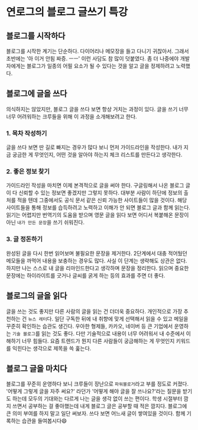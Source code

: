 # 연로그의 블로그 글쓰기 특강

## 블로그를 시작하다

블로그를 시작한 계기는 단순하다. 다이어리나 메모장을 들고 다니기 귀찮아서.
그래서 초반에는 '아 이거 안됨 짜증. ㅡㅡ' 이런 사담도 참 많이 덧붙였다.
좀 더 나중에야 개발자에게는 블로그가 일종의 어필 요소가 될 수 있다는 것을 알고 글을 정제하려고 노력했다.

## 블로그에 글을 쓰다

의식하지는 않았지만, 블로그 글을 쓰다 보면 항상 거치는 과정이 있다.
글을 쓰기 너무너무 어려워하는 크루들을 위해 이 과정을 소개해보려고 한다.

### 1. 목차 작성하기
글을 쓰다 보면 딴 길로 빠지는 경우가 많다 보니 먼저 가이드라인을 작성한다.
내가 지금 궁금한 게 무엇인지, 어떤 것을 알아야 하는지 체크 리스트를 만든다고 생각한다.

### 2. 좋은 정보 찾기
가이드라인 작성을 마치면 이제 본격적으로 글을 써야 한다.
구글링해서 나온 블로그 글이 다 신뢰할 수 있는 정보면 좋겠지만 그렇지 못하다.
대부분 사람이 하단에 정보의 출처를 적을 텐데 그중에서도 공식 문서 같은 신뢰 가능한 사이트들이 많을 것이다.
해당 사이트들을 통해 정보를 습득하려고 노력하고 이해가 안 되면 블로그 글과 함께 읽는다.
읽기는 어렵지만 번역기의 도움을 받으며 영문 글을 읽다 보면 어디서 복붙해온 문장이 아닌 `내가 만든 문장`을 쓰기 쉬워진다.

### 3. 글 정돈하기
완성된 글을 다시 한번 읽어보며 불필요한 문장을 제거한다.
2단계에서 대충 적어뒀던 메모들을 까먹어 내용을 보충하는 경우도 많다.
사실 이 단계는 생략해도 상관은 없다.
하지만 나는 스스로 내 글을 리마인드한다고 생각하며 문장을 정리한다.
읽으며 중요한 문장에는 하이라이트를 긋거나 글씨를 굵게 하는 등의 효과를 주면 더 좋다.

## 블로그의 글을 읽다

글을 쓰는 것도 좋지만 다른 사람의 글을 읽는 건 더더욱 중요하다.
개인적으로 가장 추천하는 건 `뉴스 레터`다.
일단 구독한 뒤에 내 취향에 맞게 선택해서 읽을 수 있고 메일을 꾸준히 확인하는 습관도 생긴다.
우아한 형제들, 카카오, 네이버 등 큰 기업에서 운영하는 `기술 블로그`를 읽는 것도 좋다.
다만 기술적으로 내용이 너무 어려워서 내 수준에서 이해하기 너무 힘들다.
요즘 트렌드가 뭔지 다른 사람들이 궁금해하는 게 무엇인지 키워드를 익힌다는 생각으로 제목을 쓱 훑는다.

## 블로그 글을 마치다

블로그를 꾸준히 운영하다 보니 크루들이 장난으로 `파워블로거`라고 부를 정도로 커졌다.
'어떻게 그렇게 글을 자주 써요?' 라던가 '어떻게 해야 글을 잘 쓰나요?'라는 질문을 받기도 하는데 모두의 기대와는 다르게 나는 글을 생각 없이 쓰는 편이다.
학생 시절부터 깜지 쓰면서 공부하는 걸 좋아했는데 내게 블로그 글은 공부할 때 적은 깜지다.
블로그에 큰 의미 부여를 하지 말고 일단 써보자.
쓰다 보면 어느새 글이 쌓여있을 것이다.
함께 기록하는 습관을 들여봅시다😄